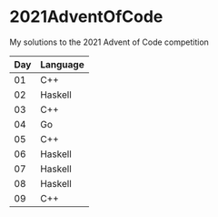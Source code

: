 # 2021AdventOfCode
My solutions to the 2021 Advent of Code competition

| Day | Language |
|-----|----------|
| 01  | C++      |
| 02  | Haskell  |
| 03  | C++      |
| 04  | Go       |
| 05  | C++      |
| 06  | Haskell  |
| 07  | Haskell  |
| 08  | Haskell  |
| 09  | C++      |
